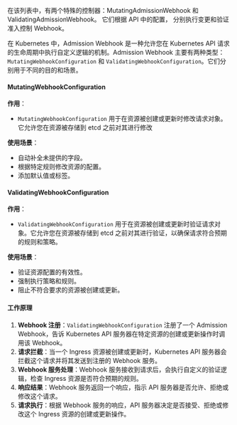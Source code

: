 在该列表中，有两个特殊的控制器：MutatingAdmissionWebhook 和 ValidatingAdmissionWebhook。 它们根据 API 中的配置， 分别执行变更和验证准入控制 Webhook。

在 Kubernetes 中，Admission Webhook 是一种允许您在 Kubernetes API 请求的生命周期中执行自定义逻辑的机制。Admission  Webhook 主要有两种类型：`MutatingWebhookConfiguration` 和 `ValidatingWebhookConfiguration`。它们分别用于不同的目的和场景。

#### MutatingWebhookConfiguration

**作用**：

- `MutatingWebhookConfiguration` 用于在资源被创建或更新时修改请求对象。它允许您在资源被存储到 etcd 之前对其进行修改

**使用场景**：

- 自动补全未提供的字段。
- 根据特定规则修改资源的配置。
- 添加默认值或标签。



#### ValidatingWebhookConfiguration

**作用**：

- `ValidatingWebhookConfiguration` 用于在资源被创建或更新时验证请求对象。它允许您在资源被存储到 etcd 之前对其进行验证，以确保请求符合预期的规则和策略。

**使用场景**：

- 验证资源配置的有效性。
- 强制执行策略和规则。
- 阻止不符合要求的资源被创建或更新。



#### 工作原理

1. **Webhook 注册**：`ValidatingWebhookConfiguration` 注册了一个 Admission Webhook，告诉 Kubernetes API 服务器在特定资源的创建或更新操作时调用该 Webhook。
2. **请求拦截**：当一个 Ingress 资源被创建或更新时，Kubernetes API 服务器会拦截这个请求并将其发送到注册的 Webhook 服务。
3. **Webhook 服务处理**：Webhook 服务接收到请求后，会执行自定义的验证逻辑，检查 Ingress 资源是否符合预期的规则。
4. **响应结果**：Webhook 服务返回一个响应，指示 API 服务器是否允许、拒绝或修改这个请求。
5. **请求执行**：根据 Webhook 服务的响应，API 服务器决定是否接受、拒绝或修改这个 Ingress 资源的创建或更新操作。